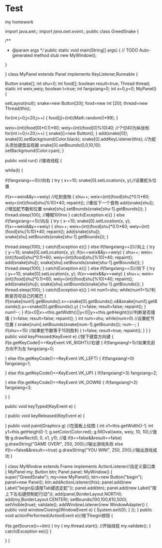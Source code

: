# Test
my homework


import java.awt.*; 
import java.awt.event.*; 
public class GreedSnake 
{ 

/** 
* @param args 
*/ 
public static void main(String[] args) { 
// TODO Auto-generated method stub 
new MyWindow(); 

} 

} 
class MyPanel extends Panel implements KeyListener,Runnable
{ 

Button snake[]; 
int shu=0; 
int food[]; 
boolean result=true; 
Thread thread; 
static int weix,weiy; 
boolean t=true; 
int fangxiang=0; 
int x=0,y=0; 
MyPanel() 
{ 

setLayout(null); 
snake=new Button[20]; 
food=new int [20]; 
thread=new Thread(this); 

for(int j=0;j<20;j++) 
{ 
food[j]=(int)(Math.random()*99);
} 

weix=(int)(food[0]*0.1)*60; 
weiy=(int)(food[0]%10)*40; //个位*40为纵坐标 
for(int i=0;i<20;i++) 
{ 
snake[i]=new Button(); 
} 
add(snake[0]); 
snake[0].setBackground(Color.black); 
snake[0].addKeyListener(this); //为蛇头添加键盘监视器 
snake[0].setBounds(0,0,10,10); 
setBackground(Color.cyan); 
} 

public void run() //接收线程 
{ 

while(t) 
{ 

if(fangxiang==0)//向右 
{ 
try 
{ 
x+=10; 
snake[0].setLocation(x, y);//设置蛇头位置 

if(x==weix&&y==weiy) //吃到食物 
{ 
shu++; 
weix=(int)(food[shu]*0.1)*60; 
weiy=(int)(food[shu]%10)*40; 
repaint(); //重绘下一个食物 
add(snake[shu]); //增加蛇节数和位置 
snake[shu].setBounds(snake[shu-1].getBounds()); 
} 
thread.sleep(100); //睡眠100ms 
} 
catch(Exception e){} 
} 
else if(fangxiang==1)//向左 
{ 
try 
{ 
x-=10; 
snake[0].setLocation(x, y); 
if(x==weix&&y==weiy) 
{ 
shu++; 
weix=(int)(food[shu]*0.1)*60; 
weiy=(int)(food[shu]%10)*40; 
repaint(); 
add(snake[shu]); 
snake[shu].setBounds(snake[shu-1].getBounds()); 
} 

thread.sleep(100); 
} 
catch(Exception e){} 
} 
else if(fangxiang==2)//向上 
{ 
try 
{ 
y-=10; 
snake[0].setLocation(x, y); 
if(x==weix&&y==weiy) 
{ 
shu++; 
weix=(int)(food[shu]*0.1)*60; 
weiy=(int)(food[shu]%10)*40; 
repaint(); 
add(snake[shu]); 
snake[shu].setBounds(snake[shu-1].getBounds()); 
} 
thread.sleep(100); 
} 
catch(Exception e){} 
} 
else if(fangxiang==3)//向下 
{ 
try 
{ 
y+=10; 
snake[0].setLocation(x, y); 
if(x==weix&&y==weiy) 
{ 
shu++; 
weix=(int)(food[shu]*0.1)*60; 
weiy=(int)(food[shu]%10)*40; 
repaint(); 
add(snake[shu]); 
snake[shu].setBounds(snake[shu-1].getBounds()); 
} 
thread.sleep(100); 
} 
catch(Exception e){} 
} 
int num1=shu; 
while(num1>1)//判断是否咬自己的尾巴 
{ 
if(snake[num1].getBounds().x==snake[0].getBounds().x&&snake[num1].getBounds().y==snake[0].getBounds().y) 
{ 
t=false; 
result=false; 
repaint(); 
} 
num1--; 
} 
if(x<0||x>=this.getWidth()||y<0||y>=this.getHeight())//判断是否撞墙 
{ 
t=false; 
result=false; 
repaint(); 
} 
int num=shu; 
while(num>0) //设置蛇节位置 
{ 
snake[num].setBounds(snake[num-1].getBounds()); 
num--; 
} 
if(shu==15) //如果蛇节数等于15则胜利 
{ 
t=false; 
result=true; 
repaint(); 
} 
} 
} 
public void keyPressed(KeyEvent e) //按下键盘方向键 
{ 
if(e.getKeyCode()==KeyEvent.VK_RIGHT)//右键 
{ 
if(fangxiang!=1)//如果先前方向不为左 
fangxiang=0; 

} 
else if(e.getKeyCode()==KeyEvent.VK_LEFT) 
{ if(fangxiang!=0) 
fangxiang=1; 

} 
else if(e.getKeyCode()==KeyEvent.VK_UP) 
{ if(fangxiang!=3) 
fangxiang=2; 

} 
else if(e.getKeyCode()==KeyEvent.VK_DOWN) 
{ if(fangxiang!=2) 
fangxiang=3; 

} 
} 

public void keyTyped(KeyEvent e) 
{ 

} 
public void keyReleased(KeyEvent e) 
{ 

} 
public void paint(Graphics g) //在面板上绘图 
{ 
int x1=this.getWidth()-1; 
int y1=this.getHeight()-1; 
g.setColor(Color.red); 
g.fillOval(weix, weiy, 10, 10);//食物 
g.drawRect(0, 0, x1, y1); //墙 
if(t==false&&result==false) 
g.drawString("GAME OVER!", 250, 200);//输出游戏失败 
else if(t==false&&result==true) 
g.drawString("YOU WIN!", 250, 200);//输出游戏成功 
} 

} 
class MyWindow extends Frame implements ActionListener//自定义窗口类 
{ 
MyPanel my; 
Button btn; 
Panel panel; 
MyWindow() 
{ 
super("GreedSnake"); 
my=new MyPanel(); 
btn=new Button("begin"); 
panel=new Panel(); 
btn.addActionListener(this); 
panel.add(new Label("begin后请按Tab键选定蛇")); 
panel.add(btn); 
panel.add(new Label("按上下左右键控制蛇行动")); 
add(panel,BorderLayout.NORTH); 
add(my,BorderLayout.CENTER); 
setBounds(100,100,610,500); 
setVisible(true); 
validate(); 
addWindowListener(new WindowAdapter() 
{ 
public void windowClosing(WindowEvent e) 
{ 
System.exit(0); 
} 
}); 
} 
public void actionPerformed(ActionEvent e)//按下begin按钮 
{ 

if(e.getSource()==btn) 
{ 
try 
{ 
my.thread.start(); //开始线程 
my.validate(); 
} 
catch(Exception ee){} 
} 

} 
}
